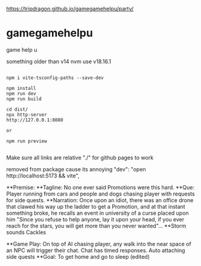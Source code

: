 
https://tripdragon.github.io/gamegamehelpu/party/

# gamegamehelpu
game help u


something older than v14
nvm use v18.16.1


```

npm i vite-tsconfig-paths --save-dev

npm install
npm run dev
npm run build

cd dist/
npx http-server
http://127.0.0.1:8080

or

npm run preview

```

```npm run lint
```

Make sure all links are relative "./" for github pages to work

removed from package cause its annoying
"dev": "open http://localhost:5173 && vite",




**Premise:
**Tagline: No one ever said Promotions were this hard.
**Que: Player running from cars and people and dogs chasing player with requests for side quests.
**Narration:
Once upon an idiot, there was an office drone that clawed his way up the ladder to get a Promotion, and at that instant something broke, he recalls an event in university of a curse placed upon him "Since you refuse to help anyone, lay it upon your head, if you ever reach for the stars, you will get more than you never wanted"...
**Storm sounds Cackles

**Game Play: On top of AI chasing player, any walk into the near space of an NPC will trigger their chat. Chat has timed responses. Auto attaching side quests
**Goal: To get home and go to sleep (edited) 
